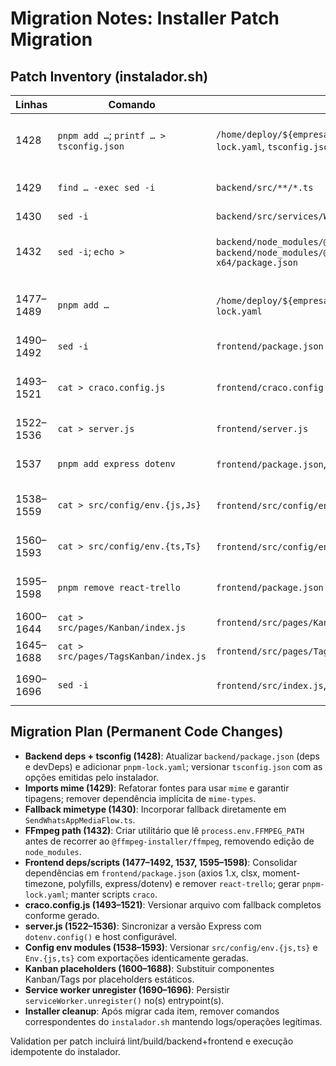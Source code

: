# Migration Notes: Installer Patch Migration

## Patch Inventory (instalador.sh)
| Linhas | Comando | Alvo | Resumo |
| --- | --- | --- | --- |
| 1428 | `pnpm add …`; `printf … > tsconfig.json` | `/home/deploy/${empresa}/backend/package.json`, `pnpm-lock.yaml`, `tsconfig.json` | Força reinstalação, injeta dependências extras e sobrescreve `backend/tsconfig.json`. |
| 1429 | `find … -exec sed -i` | `backend/src/**/*.ts` | Troca imports `mime-types` → `mime` em todos os arquivos TypeScript. |
| 1430 | `sed -i` | `backend/src/services/WbotServices/SendWhatsAppMediaFlow.ts` | Aplica fallback `|| 'application/octet-stream'` para `mime.lookup()`. |
| 1432 | `sed -i`; `echo >` | `backend/node_modules/@ffmpeg-installer/ffmpeg/index.js`, `backend/node_modules/@ffmpeg-installer/linux-x64/package.json` | Força binário `/usr/bin/ffmpeg` editando `node_modules` e cria `package.json` sintético. |
| 1477–1489 | `pnpm add …` | `/home/deploy/${empresa}/frontend/package.json`, `pnpm-lock.yaml` | Remove `node_modules`/locks e injeta dependências adicionais (axios, clsx, polyfills, craco plugins etc.). |
| 1490–1492 | `sed -i` | `frontend/package.json` | Substitui scripts `react-scripts` por `craco`. |
| 1493–1521 | `cat > craco.config.js` | `frontend/craco.config.js` | Gera configuração webpack customizada (fallbacks, remove ESLint/ModuleScope). |
| 1522–1536 | `cat > server.js` | `frontend/server.js` | Cria servidor Express com `dotenv` para servir build. |
| 1537 | `pnpm add express dotenv` | `frontend/package.json`, `pnpm-lock.yaml` | Injeta dependências runtime para o servidor customizado. |
| 1538–1559 | `cat > src/config/env.{js,Js}` | `frontend/src/config/env.js`, `Env.js` | Cria módulos JS para ler variáveis em runtime e exportar constantes. |
| 1560–1593 | `cat > src/config/env.{ts,Ts}` | `frontend/src/config/env.ts`, `Env.ts` | Cria contrapartes TypeScript com tipagem forte e exportações. |
| 1595–1598 | `pnpm remove react-trello` | `frontend/package.json` | Remove dependência `react-trello` (ou apaga manualmente). |
| 1600–1644 | `cat > src/pages/Kanban/index.js` | `frontend/src/pages/Kanban/index.js` | Substitui tela Kanban por placeholder informativo. |
| 1645–1688 | `cat > src/pages/TagsKanban/index.js` | `frontend/src/pages/TagsKanban/index.js` | Substitui tela Tags Kanban por placeholder similar. |
| 1690–1696 | `sed -i` | `frontend/src/index.js`, `src/index.tsx` | Força `serviceWorker.unregister()` para evitar cache legado. |

## Migration Plan (Permanent Code Changes)
- **Backend deps + tsconfig (1428)**: Atualizar `backend/package.json` (deps e devDeps) e adicionar `pnpm-lock.yaml`; versionar `tsconfig.json` com as opções emitidas pelo instalador.
- **Imports mime (1429)**: Refatorar fontes para usar `mime` e garantir tipagens; remover dependência implícita de `mime-types`.
- **Fallback mimetype (1430)**: Incorporar fallback diretamente em `SendWhatsAppMediaFlow.ts`.
- **FFmpeg path (1432)**: Criar utilitário que lê `process.env.FFMPEG_PATH` antes de recorrer ao `@ffmpeg-installer/ffmpeg`, removendo edição de `node_modules`.
- **Frontend deps/scripts (1477–1492, 1537, 1595–1598)**: Consolidar dependências em `frontend/package.json` (axios 1.x, clsx, moment-timezone, polyfills, express/dotenv) e remover `react-trello`; gerar `pnpm-lock.yaml`; manter scripts `craco`.
- **craco.config.js (1493–1521)**: Versionar arquivo com fallback completos conforme gerado.
- **server.js (1522–1536)**: Sincronizar a versão Express com `dotenv.config()` e host configurável.
- **Config env modules (1538–1593)**: Versionar `src/config/env.{js,ts}` e `Env.{js,ts}` com exportações identicamente geradas.
- **Kanban placeholders (1600–1688)**: Substituir componentes Kanban/Tags por placeholders estáticos.
- **Service worker unregister (1690–1696)**: Persistir `serviceWorker.unregister()` no(s) entrypoint(s).
- **Installer cleanup**: Após migrar cada item, remover comandos correspondentes do `instalador.sh` mantendo logs/operações legítimas.

Validation per patch incluirá lint/build/backend+frontend e execução idempotente do instalador.
